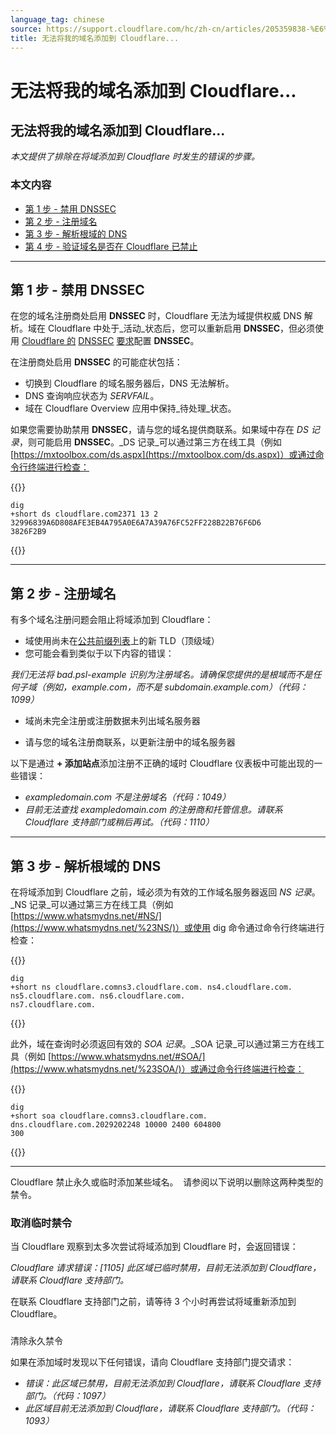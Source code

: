 ```yaml
---
language_tag: chinese
source: https://support.cloudflare.com/hc/zh-cn/articles/205359838-%E6%97%A0%E6%B3%95%E5%B0%86%E6%88%91%E7%9A%84%E5%9F%9F%E5%90%8D%E6%B7%BB%E5%8A%A0%E5%88%B0-Cloudflare-
title: 无法将我的域名添加到 Cloudflare...
---
```


# 无法将我的域名添加到 Cloudflare...

## 无法将我的域名添加到 Cloudflare...

_本文提供了排除在将域添加到 Cloudflare 时发生的错误的步骤。_

### 本文内容

-   [第 1 步 - 禁用 DNSSEC](https://support.cloudflare.com/hc/zh-cn/articles/205359838-%E6%97%A0%E6%B3%95%E5%B0%86%E6%88%91%E7%9A%84%E5%9F%9F%E5%90%8D%E6%B7%BB%E5%8A%A0%E5%88%B0-Cloudflare-#h_94453043811540417238269)
-   [第 2 步 - 注册域名](https://support.cloudflare.com/hc/zh-cn/articles/205359838-%E6%97%A0%E6%B3%95%E5%B0%86%E6%88%91%E7%9A%84%E5%9F%9F%E5%90%8D%E6%B7%BB%E5%8A%A0%E5%88%B0-Cloudflare-#h_25187255171540417266656)
-   [第 3 步 - 解析根域的 DNS](https://support.cloudflare.com/hc/zh-cn/articles/205359838-%E6%97%A0%E6%B3%95%E5%B0%86%E6%88%91%E7%9A%84%E5%9F%9F%E5%90%8D%E6%B7%BB%E5%8A%A0%E5%88%B0-Cloudflare-#h_703638145121540417281357)
-   [第 4 步 - 验证域名是否在 Cloudflare 已禁止](https://support.cloudflare.com/hc/zh-cn/articles/205359838-%E6%97%A0%E6%B3%95%E5%B0%86%E6%88%91%E7%9A%84%E5%9F%9F%E5%90%8D%E6%B7%BB%E5%8A%A0%E5%88%B0-Cloudflare-#h_874829316161540417303369)

___

## 第 1 步 - 禁用 DNSSEC

在您的域名注册商处启用 **DNSSEC** 时，Cloudflare 无法为域提供权威 DNS 解析。域在 Cloudflare 中处于_活动_状态后，您可以重新启用 **DNSSEC**，但必须使用 [Cloudflare 的](https://support.cloudflare.com/hc/en-us/articles/360006660072-Understanding-and-Configuring-DNSSEC-in-Cloudflare-DNS) [DNSSEC](https://support.cloudflare.com/hc/en-us/articles/360006660072-Understanding-and-Configuring-DNSSEC-in-Cloudflare-DNS) [要求](https://support.cloudflare.com/hc/en-us/articles/360006660072-Understanding-and-Configuring-DNSSEC-in-Cloudflare-DNS)配置 **DNSSEC**。

在注册商处启用 **DNSSEC** 的可能症状包括：

-   切换到 Cloudflare 的域名服务器后，DNS 无法解析。
-   DNS 查询响应状态为 _SERVFAIL_。
-   域在 Cloudflare Overview 应用中保持_待处理_状态。

如果您需要协助禁用 **DNSSEC**，请与您的域名提供商联系。如果域中存在 _DS 记录_，则可能启用 **DNSSEC**。_DS 记录_可以通过第三方在线工具（例如 [https://mxtoolbox.com/ds.aspx](https://mxtoolbox.com/ds.aspx)）或通过命令行终端进行检查：


{{<raw>}}<pre class="CodeBlock CodeBlock-with-rows CodeBlock-scrolls-horizontally CodeBlock-is-light-in-light-theme CodeBlock--language-txt" language="txt"><code><span class="CodeBlock--rows"><span class="CodeBlock--rows-content"><span class="CodeBlock--row"><span class="CodeBlock--row-indicator"></span><div class="CodeBlock--row-content"><span class="CodeBlock--token-plain">dig +short ds cloudflare.com2371 13 2 32996839A6D808AFE3EB4A795A0E6A7A39A76FC52FF228B22B76F6D6 3826F2B9</span></div></span></span></span></code></pre>{{</raw>}}

___

## 第 2 步 - 注册域名

有多个域名注册问题会阻止将域添加到 Cloudflare：

-   域使用尚未在[公共前缀列表](https://publicsuffix.org/list/)上的新 TLD（顶级域）
-   您可能会看到类似于以下内容的错误：

_我们无法将 bad.psl-example 识别为注册域名。请确保您提供的是根域而不是任何子域（例如，example.com，而不是 subdomain.example.com）（代码：1099）_

-   域尚未完全注册或注册数据未列出域名服务器

-   请与您的域名注册商联系，以更新注册中的域名服务器

以下是通过 **\+ 添加站点**添加注册不正确的域时 Cloudflare 仪表板中可能出现的一些错误：

-   _exampledomain.com 不是注册域名（代码：1049）_
-   _目前无法查找 exampledomain.com 的注册商和托管信息。请联系 Cloudflare 支持部门或稍后再试。（代码：1110）_

___

## 第 3 步 - 解析根域的 DNS

在将域添加到 Cloudflare 之前，域必须为有效的工作域名服务器返回 _NS 记录_。_NS 记录_可以通过第三方在线工具（例如 [https://www.whatsmydns.net/#NS/](https://www.whatsmydns.net/%23NS/)）或使用 dig 命令通过命令行终端进行检查：


{{<raw>}}<pre class="CodeBlock CodeBlock-with-rows CodeBlock-scrolls-horizontally CodeBlock-is-light-in-light-theme CodeBlock--language-txt" language="txt"><code><span class="CodeBlock--rows"><span class="CodeBlock--rows-content"><span class="CodeBlock--row"><span class="CodeBlock--row-indicator"></span><div class="CodeBlock--row-content"><span class="CodeBlock--token-plain">dig +short ns cloudflare.comns3.cloudflare.com. ns4.cloudflare.com. ns5.cloudflare.com. ns6.cloudflare.com. ns7.cloudflare.com.</span></div></span></span></span></code></pre>{{</raw>}}

此外，域在查询时必须返回有效的 _SOA 记录_。_SOA 记录_可以通过第三方在线工具（例如 [https://www.whatsmydns.net/#SOA/](https://www.whatsmydns.net/%23SOA/)）或通过命令行终端进行检查：


{{<raw>}}<pre class="CodeBlock CodeBlock-with-rows CodeBlock-scrolls-horizontally CodeBlock-is-light-in-light-theme CodeBlock--language-txt" language="txt"><code><span class="CodeBlock--rows"><span class="CodeBlock--rows-content"><span class="CodeBlock--row"><span class="CodeBlock--row-indicator"></span><div class="CodeBlock--row-content"><span class="CodeBlock--token-plain">dig +short soa cloudflare.comns3.cloudflare.com. dns.cloudflare.com.2029202248 10000 2400 604800 300</span></div></span></span></span></code></pre>{{</raw>}}

___

Cloudflare 禁止永久或临时添加某些域名。  请参阅以下说明以删除这两种类型的禁令。

### 取消临时禁令

当 Cloudflare 观察到太多次尝试将域添加到 Cloudflare 时，会返回错误：

_Cloudflare 请求错误：\[1105\] 此区域已临时禁用，目前无法添加到 Cloudflare，请联系 Cloudflare 支持部门。_

在联系 Cloudflare 支持部门之前，请等待 3 个小时再尝试将域重新添加到 Cloudflare。

###   
清除永久禁令

如果在添加域时发现以下任何错误，请向 Cloudflare 支持部门提交请求：

-   _错误：此区域已禁用，目前无法添加到 Cloudflare，请联系 Cloudflare 支持部门。（代码：1097）_
-   _此区域目前无法添加到 Cloudflare，请联系 Cloudflare 支持部门。（代码：1093）_
